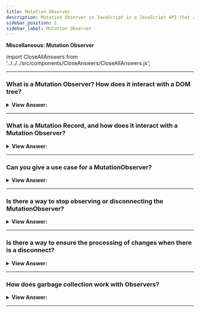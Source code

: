 ```yaml
---
title: Mutation Observer
description: Mutation Observer in JavaScript is a JavaScript API that allows you to observe changes in the DOM. - JavaScript Interview Questions & Answers
sidebar_position: 1
sidebar_label: Mutation Observer
---
```


**Miscellaneous: Mutation Observer**

import CloseAllAnswers from '../../../src/components/CloseAnswers/CloseAllAnswers.js';

<CloseAllAnswers />

---

### What is a Mutation Observer? How does it interact with a DOM tree?

<details>
  <summary><strong>View Answer:</strong></summary>
  <div>
  <div><strong>Interview Response:</strong> MutationObserver is a built-in object that observes a DOM element and fires a callback when it detects a change. It was designed to replace the older Mutation Events feature, part of the DOM3 Events specification.
    </div><br/>
    <strong>Syntax: </strong> let observer = new MutationObserver(callback);<br /><br />
  </div>
</details>

---

### What is a Mutation Record, and how does it interact with a Mutation Observer?

<details>
  <summary><strong>View Answer:</strong></summary>
  <div>
  <div><strong>Interview Response:</strong> A MutationRecord represents an individual DOM mutation, and it is the object that gets passed to MutationObserver's callback.
    </div>
  </div>
</details>

---

### Can you give a use case for a MutationObserver?

<details>
  <summary><strong>View Answer:</strong></summary>
  <div>
  <div><strong>Interview Response:</strong> A good use case is when you need to add a third-party script that contains proper functionality and does something unwanted, like injecting unwanted HTML elements. Naturally, the third-party script provides no mechanisms to remove it. Using MutationObserver, we can detect when the unwanted element appears in our DOM and remove it.
    </div>
  </div>
</details>

---

### Is there a way to stop observing or disconnecting the MutationObserver?

<details>
  <summary><strong>View Answer:</strong></summary>
  <div>
  <div><strong>Interview Response:</strong> Yes, you can stop or disconnect the observer by calling the `disconnect()` method. It tells the observer to stop watching for mutations. We can reuse the observer by calling its `observe()` method again.
    </div><br />
    <strong>Syntax: </strong> mutationObserver.disconnect();<br /><br />
  </div>
</details>

---

### Is there a way to ensure the processing of changes when there is a disconnect?

<details>
  <summary><strong>View Answer:</strong></summary>
  <div>
  <div><strong>Interview Response:</strong> When we cease observing, it's conceivable that the observer hasn't yet processed some changes. In such instances, we employ the observer. `observer.takeRecords()` returns a list of unprocessed mutation records that occurred but remained handled by the callback.
    </div><br />
  <div><strong className="codeExample">Code Example:</strong><br /><br />

  <div></div>

```js
// get a list of unprocessed mutations
// should be called before disconnecting,
// if you care about possibly unhandled recent mutations
let mutationRecords = observer.takeRecords();

// stop tracking changes
observer.disconnect();
```

  </div>
  </div>
</details>

---

### How does garbage collection work with Observers?

<details>
  <summary><strong>View Answer:</strong></summary>
  <div>
  <div><strong>Interview Response:</strong> Internally, observers employ weak references to nodes. A node can be trash collected if it is deleted from the DOM and becomes inaccessible, and the observation of a DOM node does not stop garbage collection.
    </div>
  </div>
</details>

---
